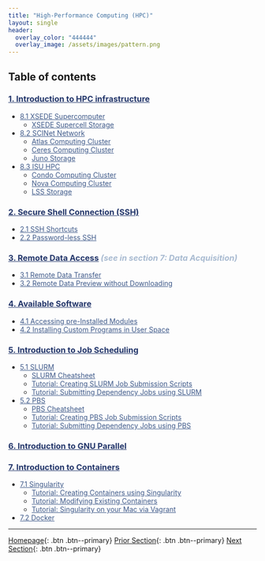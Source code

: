 ```yaml
---
title: "High-Performance Computing (HPC)"
layout: single
header:
  overlay_color: "444444"
  overlay_image: /assets/images/pattern.png
---
```





## Table of contents

### **<a href="01-HPC-NETWORKS/01-introduction-to-hpc-infrastructure" style="color: #24376b;">1. Introduction to HPC infrastructure</a>**
* <a href="01-HPC-NETWORKS/01-XSEDE/01-supercomputer-intro" style="color: #3f5a8a;">8.1 XSEDE Supercomputer</a>
  * <a href="01-HPC-NETWORKS/01-XSEDE/02-supercell-storage" style="color: #3f5a8a;">XSEDE Supercell Storage</a>
* <a href="01-HPC-NETWORKS/02-SCINET/01-scient-network-intro" style="color: #3f5a8a;">8.2 SCINet Network</a>
  * <a href="01-HPC-NETWORKS/02-SCINET/02-scinet-atlas-cluster" style="color: #3f5a8a;">Atlas Computing Cluster</a>
  * <a href="01-HPC-NETWORKS/02-SCINET/03-scinet-ceres-cluster" style="color: #3f5a8a;">Ceres Computing Cluster</a>
  * <a href="01-HPC-NETWORKS/02-SCINET/04-scinet-juno-storage" style="color: #3f5a8a;">Juno Storage</a>
* <a href="01-HPC-NETWORKS/03-ISUHPC/01-isu-hpc-intro" style="color: #3f5a8a;">8.3 ISU HPC</a>
  * <a href="01-HPC-NETWORKS/03-ISUHPC/02-isu-hpc-condo-cluster" style="color: #3f5a8a;">Condo Computing Cluster</a>
  * <a href="01-HPC-NETWORKS/03-ISUHPC/03-isu-hpc-nova-cluster" style="color: #3f5a8a;">Nova Computing Cluster</a>
  * <a href="01-HPC-NETWORKS/03-ISUHPC/04-isu-hpc-lss-storage" style="color: #3f5a8a;">LSS Storage</a>

### **<a href="02-SSH/01-secure-shell-connection" style="color: #24376b;">2. Secure Shell Connection (SSH)</a>**
* <a href="02-SSH/02-ssh-shortcuts" style="color: #3f5a8a;">2.1 SSH Shortcuts</a>
* <a href="02-SSH/03-password-less-ssh" style="color: #3f5a8a;">2.2 Password-less SSH</a>

### **<a href="03-FILE-ACCESS/01-remote-data-acces" style="color: #24376b;">3. Remote Data Access</a>** <span style="color: #a9bbd1;">_(see in section 7: Data Acquisition)_</span>
* <a href="03-FILE-ACCESS/02-remote-data-transfer" style="color: #3f5a8a;">3.1 Remote Data Transfer</a> <span style="color: #86a5ad;">
* <a href="03-FILE-ACCESS/03-remote-data-preview" style="color: #3f5a8a;">3.2 Remote Data Preview without Downloading</a> <span style="color: #86a5ad;">

### **<a href="04-SOFTWARE/01-software-available-on-HPC" style="color: #24376b;">4. Available Software</a>**
* <a href="04-SOFTWARE/02-accessing-preinstalled-modules" style="color: #3f5a8a;">4.1 Accessing pre-Installed Modules</a>
* <a href="04-SOFTWARE/03-installing-custom-programs" style="color: #3f5a8a;">4.2 Installing Custom Programs in User Space</a>

### **<a href="05-JOB-QUEUE/00-introduction-to-job-scheduling" style="color: #24376b;">5. Introduction to Job Scheduling</a>**
* <a href="05-JOB-QUEUE/01-SLURM/01-slurm-basics" style="color: #3f5a8a;">5.1 SLURM</a>
  * <a href="05-JOB-QUEUE/01-SLURM/02-slurm-cheatsheet" style="color: #3f5a8a;">SLURM Cheatsheet</a>
  * <a href="05-JOB-QUEUE/01-SLURM/03-slurm-1-tutorial-job-submission" style="color: #3f5a8a;">Tutorial: Creating SLURM Job Submission Scripts</a>
  * <a href="05-JOB-QUEUE/01-SLURM/04-slurm-2-tutorial-submitting-dependency-jobs" style="color: #3f5a8a;">Tutorial: Submitting Dependency Jobs using SLURM</a>
* <a href="05-JOB-QUEUE/02-PBS/01-pbs-basics" style="color: #3f5a8a;">5.2 PBS</a>
  * <a href="05-JOB-QUEUE/02-PBS/02-pbs-cheatsheet" style="color: #3f5a8a;">PBS Cheatsheet</a>
  * <a href="05-JOB-QUEUE/02-PBS/03-pbs-1-tutorial-job-submission" style="color: #3f5a8a;">Tutorial: Creating PBS Job Submission Scripts</a>
  * <a href="05-JOB-QUEUE/02-PBS/04-pbs-2-tutorial-submitting-dependency" style="color: #3f5a8a;">Tutorial: Submitting Dependency Jobs using PBS</a>

### **<a href="06-PARALLEL/01-introduction-to-gnu-parallel" style="color: #24376b;">6. Introduction to GNU Parallel</a>**

### **<a href="07-CONTAINERS/00-introduction-to-containers" style="color: #24376b;">7. Introduction to Containers</a>**
* <a href="07-CONTAINERS/01-SINGULARITY/01-singularity-basics" style="color: #3f5a8a;">7.1 Singularity</a>
  * <a href="07-CONTAINERS/01-SINGULARITY/02-singularity-1-tutorial-creating-containers" style="color: #3f5a8a;">Tutorial: Creating Containers using Singularity</a>
  * <a href="07-CONTAINERS/01-SINGULARITY/03-singularity-2-tutorial-modyfying-containers" style="color: #3f5a8a;">Tutorial: Modifying Existing Containers</a>
  * <a href="07-CONTAINERS/01-SINGULARITY/04-singularity-3-tutorial-vagrant" style="color: #3f5a8a;">Tutorial: Singularity on your Mac via Vagrant</a>
* <a href="07-CONTAINERS/02-DOCKER/01-docker-basics" style="color: #3f5a8a;">7.2 Docker</a>


---

[Homepage](../index.md){: .btn  .btn--primary}
[Prior Section](../05-IntroToProgramming/00-IntroToProgramming-LandingPage){: .btn  .btn--primary}
[Next Section](../07-DataParsing/00-DataParsing-LandingPage){: .btn  .btn--primary}
